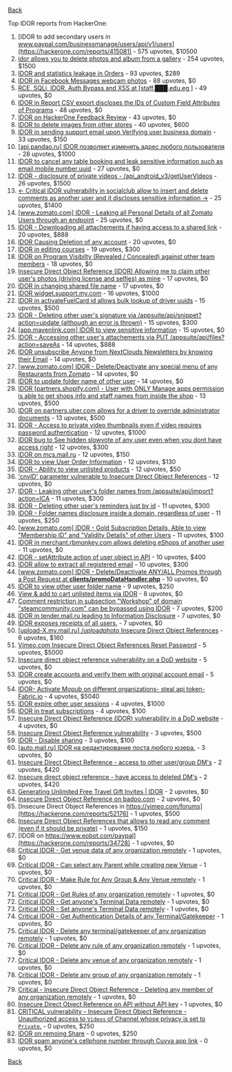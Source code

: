 [Back](../README.md)

Top IDOR reports from HackerOne:

1. [IDOR to add secondary users in www.paypal.com/businessmanage/users/api/v1/users](https://hackerone.com/reports/415081) - 575 upvotes, $10500
2. [idor allows you to delete photos and album from a gallery](https://hackerone.com/reports/380410) - 254 upvotes, $1500
3. [IDOR and statistics leakage in Orders](https://hackerone.com/reports/544329) - 93 upvotes, $289
4. [IDOR in Facebook Messages webcam photos](https://hackerone.com/reports/390346) - 88 upvotes, $0
5. [RCE, SQLi, IDOR, Auth Bypass and XSS at [staff.███.edu.eg ]](https://hackerone.com/reports/404874) - 49 upvotes, $0
6. [IDOR in Report CSV export discloses the IDs of Custom Field Attributes of Programs](https://hackerone.com/reports/510759) - 48 upvotes, $0
7. [IDOR on HackerOne Feedback Review](https://hackerone.com/reports/262661) - 43 upvotes, $0
8. [IDOR to delete images from other stores](https://hackerone.com/reports/404797) - 40 upvotes, $600
9. [IDOR in sending support email upon Verifying user business domain](https://hackerone.com/reports/592090) - 33 upvotes, $150
10. [[api.pandao.ru] IDOR позволяет изменять адрес любого пользователя](https://hackerone.com/reports/484339) - 28 upvotes, $1000
11. [IDOR to cancel any table booking and leak sensitive information such as email,mobile number,uuid](https://hackerone.com/reports/265258) - 27 upvotes, $0
12. [IDOR - disclosure of private videos - /api_android_v3/getUserVideos](https://hackerone.com/reports/186279) - 26 upvotes, $1500
13. [\<- Critical IDOR vulnerability in socialclub allow to insert and delete comments as another user and it discloses sensitive information -\>](https://hackerone.com/reports/204292) - 25 upvotes, $1400
14. [[www.zomato.com] IDOR - Leaking all Personal Details of all Zomato Users through an endpoint](https://hackerone.com/reports/269937) - 25 upvotes, $0
15. [IDOR - Downloading all attachements if having access to a shared link](https://hackerone.com/reports/194790) - 20 upvotes, $888
16. [IDOR Causing Deletion of any account](https://hackerone.com/reports/156537) - 20 upvotes, $0
17. [IDOR in editing courses](https://hackerone.com/reports/227522) - 19 upvotes, $300
18. [IDOR on Program Visibilty (Revealed / Concealed) against other team members](https://hackerone.com/reports/291721) - 18 upvotes, $0
19. [Insecure Direct Object Reference (IDOR) Allowing me to claim other user's photos (driving license and selfies) as mine](https://hackerone.com/reports/268167) - 17 upvotes, $0
20. [IDOR in changing shared file name](https://hackerone.com/reports/547663) - 17 upvotes, $0
21. [IDOR widget.support.my.com](https://hackerone.com/reports/328337) - 16 upvotes, $1000
22. [IDOR in activateFuelCard id allows bulk lookup of driver uuids](https://hackerone.com/reports/254151) - 15 upvotes, $500
23. [IDOR - Deleting other user's signature via /appsuite/api/snippet?action=update (although an error is thrown)](https://hackerone.com/reports/199321) - 15 upvotes, $300
24. [[app.mavenlink.com] IDOR to view sensitive information](https://hackerone.com/reports/283419) - 15 upvotes, $0
25. [IDOR - Accessing other user's attachements via PUT /appsuite/api/files?action=saveAs](https://hackerone.com/reports/204984) - 14 upvotes, $888
26. [IDOR unsubscribe Anyone from NextClouds Newsletters by knowing their Email](https://hackerone.com/reports/230328) - 14 upvotes, $0
27. [[www.zomato.com] IDOR - Delete/Deactivate any special menu of any Restaurants from Zomato](https://hackerone.com/reports/264919) - 14 upvotes, $0
28. [IDOR to update folder name of other user](https://hackerone.com/reports/587687) - 14 upvotes, $0
29. [IDOR [partners.shopify.com] - User with ONLY Manage apps permission is able to get shops info and staff names from inside the shop](https://hackerone.com/reports/243943) - 13 upvotes, $500
30. [IDOR on partners.uber.com allows for a driver to override administrator documents](https://hackerone.com/reports/194594) - 13 upvotes, $500
31. [IDOR - Access to private video thumbnails even if video requires password authentication](https://hackerone.com/reports/197114) - 12 upvotes, $1000
32. [IDOR bug to See hidden slowvote of any user even when you dont have access right](https://hackerone.com/reports/661978) - 12 upvotes, $300
33. [IDOR on mcs.mail.ru](https://hackerone.com/reports/312555) - 12 upvotes, $150
34. [IDOR to view User Order Information](https://hackerone.com/reports/287789) - 12 upvotes, $130
35. [IDOR - Ability to view unlisted products](https://hackerone.com/reports/172545) - 12 upvotes, $50
36. ['cnvID' parameter vulnerable to Insecure Direct Object References](https://hackerone.com/reports/265284) - 12 upvotes, $0
37. [IDOR - Leaking other user's folder names from /appsuite/api/import?action=ICA](https://hackerone.com/reports/199281) - 11 upvotes, $300
38. [IDOR - Deleting other user's reminders just by id](https://hackerone.com/reports/198969) - 11 upvotes, $300
39. [IDOR - Folder names disclosure inside a domain, regardless of user](https://hackerone.com/reports/194574) - 11 upvotes, $250
40. [[www.zomato.com] IDOR - Gold Subscription Details, Able to view "Membership ID" and "Validity Details" of other Users](https://hackerone.com/reports/344145) - 11 upvotes, $100
41. [IDOR in merchant.rbmonkey.com allows deleting eShops of another user](https://hackerone.com/reports/281296) - 11 upvotes, $0
42. [IDOR - setAttribute action of user object in API](https://hackerone.com/reports/285432) - 10 upvotes, $400
43. [IDOR allow to extract all registered email](https://hackerone.com/reports/302485) - 10 upvotes, $300
44. [[www.zomato.com] IDOR - Delete/Deactivate ANY/ALL Promos through a Post Request at **clients/promoDataHandler.php**](https://hackerone.com/reports/264754) - 10 upvotes, $0
45. [IDOR to view other user folder name](https://hackerone.com/reports/333767) - 9 upvotes, $250
46. [View & add to cart unlisted items via IDOR](https://hackerone.com/reports/344284) - 8 upvotes, $0
47. [Comment restriction in subsection "Workshop" of domain "steamcommunity.com" can be bypassed using IDOR](https://hackerone.com/reports/365504) - 7 upvotes, $200
48. [IDOR in tender.mail.ru leading to Information Disclosure](https://hackerone.com/reports/226640) - 7 upvotes, $0
49. [IDOR exposes receipts of all users.](https://hackerone.com/reports/283407) - 7 upvotes, $0
50. [[upload-X.my.mail.ru] /uploadphoto Insecure Direct Object References](https://hackerone.com/reports/140548) - 6 upvotes, $160
51. [Vimeo.com Insecure Direct Object References Reset Password](https://hackerone.com/reports/42587) - 5 upvotes, $5000
52. [Insecure direct object reference vulnerability on a DoD website](https://hackerone.com/reports/184933) - 5 upvotes, $0
53. [IDOR create accounts and verify them with original account email](https://hackerone.com/reports/244636) - 5 upvotes, $0
54. [IDOR- Activate Mopub on different organizations- steal api token- Fabric.io](https://hackerone.com/reports/95552) - 4 upvotes, $5040
55. [IDOR expire other user sessions](https://hackerone.com/reports/56511) - 4 upvotes, $1000
56. [IDOR in treat subscriptions](https://hackerone.com/reports/313050) - 4 upvotes, $100
57. [Insecure Direct Object Reference (IDOR) vulnerability in a DoD website](https://hackerone.com/reports/207099) - 4 upvotes, $0
58. [Insecure Direct Object Reference vulnerability](https://hackerone.com/reports/46397) - 3 upvotes, $500
59. [IDOR - Disable sharing](https://hackerone.com/reports/153905) - 3 upvotes, $100
60. [[auto.mail.ru] IDOR на редактирование поста любого юзера.](https://hackerone.com/reports/651966) - 3 upvotes, $0
61. [Insecure Direct Object Reference - access to other user/group DM's](https://hackerone.com/reports/53858) - 2 upvotes, $420
62. [Insecure direct object reference - have access to deleted DM's](https://hackerone.com/reports/52646) - 2 upvotes, $420
63. [Generating Unlimited Free Travel Gift Invites | IDOR](https://hackerone.com/reports/49499) - 2 upvotes, $0
64. [Insecure Direct Object Reference on badoo.com](https://hackerone.com/reports/126861) - 2 upvotes, $0
65. [Insecure Direct Object References in https://vimeo.com/forums](https://hackerone.com/reports/52176) - 1 upvotes, $500
66. [Insecure Direct Object References that allows to read any comment (even if it should be private)](https://hackerone.com/reports/52181) - 1 upvotes, $150
67. [IDOR on https://www.eobot.com/paypal](https://hackerone.com/reports/34728) - 1 upvotes, $0
68. [Critical IDOR - Get venue data of any organization remotely](https://hackerone.com/reports/120305) - 1 upvotes, $0
69. [Critical IDOR - Can select any Parent while creating new Venue](https://hackerone.com/reports/120312) - 1 upvotes, $0
70. [Critical IDOR - Make Rule for Any Group & Any Venue remotely](https://hackerone.com/reports/120318) - 1 upvotes, $0
71. [Critical IDOR - Get Rules of any organization remotely](https://hackerone.com/reports/120314) - 1 upvotes, $0
72. [Critical IDOR - Get anyone's Terminal Data remotely](https://hackerone.com/reports/120289) - 1 upvotes, $0
73. [Critical IDOR - Set anyone's Terminal Data remotely](https://hackerone.com/reports/120291) - 1 upvotes, $0
74. [Critical IDOR - Get Authentication Details of any Terminal/Gatekeeper](https://hackerone.com/reports/120293) - 1 upvotes, $0
75. [Critical IDOR - Delete any terminal/gatekeeper of any organization remotely](https://hackerone.com/reports/120288) - 1 upvotes, $0
76. [Critical IDOR - Delete any rule of any organization remotely](https://hackerone.com/reports/120126) - 1 upvotes, $0
77. [Critical IDOR - Delete any venue of any organization remotely](https://hackerone.com/reports/120123) - 1 upvotes, $0
78. [Critical IDOR - Delete any group of any organization remotely](https://hackerone.com/reports/120121) - 1 upvotes, $0
79. [Critical - Insecure Direct Object Reference - Deleting any member of any organization remotely](https://hackerone.com/reports/120115) - 1 upvotes, $0
80. [Insecure Direct Object Reference on API without API key](https://hackerone.com/reports/284963) - 1 upvotes, $0
81. [CRITICAL vulnerability - Insecure Direct Object Reference - Unauthorized access to `Videos` of Channel whose privacy is set to `Private`.](https://hackerone.com/reports/45960) - 0 upvotes, $250
82. [IDOR on remoing Share](https://hackerone.com/reports/85720) - 0 upvotes, $250
83. [IDOR spam anyone's cellphone number through Cuvva app link](https://hackerone.com/reports/232562) - 0 upvotes, $0


[Back](../README.md)